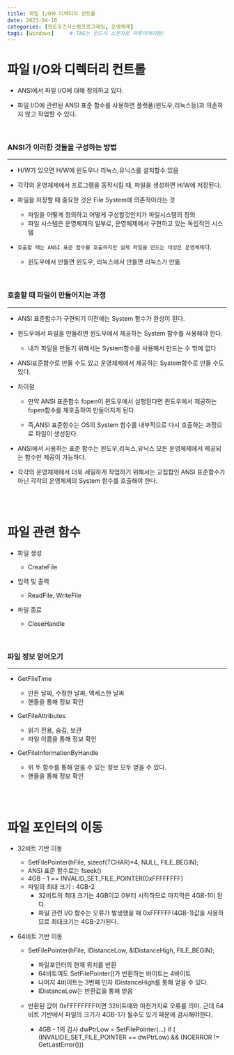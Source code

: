 ```yaml
---
title: 파일 I/O와 디렉터리 컨트롤
date: 2023-04-16
categories: [윈도우즈시스템프로그래밍, 운영체제]
tags: [windows]		# TAG는 반드시 소문자로 이루어져야함!
---
```


파일 I/O와 디렉터리 컨트롤
======================

* ANSI에서 파일 I/O에 대해 정의하고 있다.

* 파일 I/O에 관련된 ANSI 표준 함수를 사용하면 플랫폼(윈도우,리눅스등)과  의존하지 않고 작업할 수 있다.

<br>

### ANSI가 이러한 것들을 구성하는 방법
-------------------------

* H/W가 있으면 H/W에 윈도우나 리눅스,유닉스를 설치할수 있음

* 각각의 운영체제에서 프로그램을 동작시킬 때, 파일을 생성하면 H/W에 저장된다.

* 파일을 저장할 때 중요한 것은 File System에 의존적이라는 것
    * 파일을 어떻게 정의하고 어떻게 구성할것인지가 파일시스템의 정의
    * 파일 시스템은 운영체제의 일부로, 운영체제에서 구현하고 있는 독립적인 시스템

* `호출할 때는 ANSI 표준 함수를 호출하지만 실제 파일을 만드는 대상은 운영체제`다.

    * 윈도우에서 만들면 윈도우, 리눅스에서 만들면 리눅스가 만듦

<br>

### 호출할 때 파일이 만들어지는 과정
-------------
* ANSI 표준함수가 구현되기 이전에는 System 함수가 완성이 된다.

* 윈도우에서 파일을 만들려면 윈도우에서 제공하는 System 함수를 사용해야 한다.

    * 내가 파일을 만들기 위해서는 System함수를 사용해서 만드는 수 밖에 없다

* ANSI표준함수로 만들 수도 있고 운영체제에서 제공하는 System함수로 만들 수도 있다.

* 차이점
  * 만약 ANSI 표준함수 fopen이 윈도우에서 실행된다면 윈도우에서 제공하는 fopen함수를 재호출하여 만들어지게 된다.

  * 즉,ANSI 표준함수는 OS의 System 함수를 내부적으로 다시 호출하는 과정으로 파일이 생성된다.

* ANSI에서 사용하는 표준 함수는 윈도우,리눅스,유닉스 모든 운영체제에서 제공되는 함수만 제공이 가능하다.

* 각각의 운영체제에서 더욱 세밀하게 작업하기 위해서는 교집합인 ANSI 표준함수가 아닌 각각의 운영체제의 System 함수를 호출해야 한다.

<br><br>

파일 관련 함수
===============

* 파일 생성
  * CreateFile

* 입력 및 출력
    * ReadFile, WriteFile

* 파일 종료
    * CloseHandle 


<br>

### 파일  정보 얻어오기
--------------

* GetFileTime

    * 만든 날짜, 수정한 날짜, 액세스한 날짜
    * 핸들을 통해 정보 확인

* GetFileAttributes
  * 읽기 전용, 숨김, 보관
  * 파일 이름을 통해 정보 확인

* GetFileInformationByHandle
  * 위 두 함수를 통해 얻을 수 있는 정보 모두 얻을 수 있다.
  * 핸들을 통해 정보 확인
  
<br><br>

파일 포인터의 이동
============
* 32비트 기반 이동
  * SetFilePointer(hFile, sizeof(TCHAR)*4, NULL, FILE_BEGIN);
  * ANSI 표준 함수로는 fseek()
  * 4GB - 1 == INVALID_SET_FILE_POINTER(0xFFFFFFFF)
  * 파일의 최대 크기 : 4GB-2
    * 32비트의 최대 크기는 4GB이고 0부터 시작하므로 마지막은 4GB-1이 된다.
    * 파일 관련 I/O 함수는 오류가 발생했을 때 0xFFFFFF(4GB-1)값을 사용하므로 최대크기는 4GB-2가된다.

* 64비트 기반 이동
  * SetFilePointer(hFile, IDistanceLow, &IDistanceHigh, FILE_BEGIN);
    * 파일포인터의 현재 위치를 반환
    * 64비트여도 SetFilePointer()가 반환하는 바이트는 4바이트
    * 나머지 4바이트는 3번째 인자 IDistanceHigh를 통해 얻을 수 있다.
    * IDistanceLow는 반환값을 통해 얻음

  * 반환된 값이 0xFFFFFFFF이면 32비트때와 마찬가지로 오류를 의미.
    근데 64비트 기반에서 파일의 크기가 4GB-1가 될수도 있기 때문에 검사해야한다.
    - 4GB - 1의 검사
      dwPtrLow = SetFilePointer(...)
      if ( (INVALIDE_SET_FILE_POINTER == dwPtrLow) && (NOERROR != GetLastError()))


